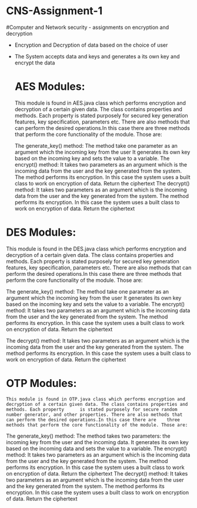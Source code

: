 # CNS-Assignment-1
#Computer and Network security - assignments on encryption and decryption
- Encryption and Decryption of data based on the choice of user
- The System accepts data and keys and generates a its own key and encrypt the data

  # AES Modules:
   This module is found in AES.java class which performs encryption and decryption of a certain given data. The class contains properties and methods. Each property is     stated purposely for secured key generation features, key specification, parameters etc. There are also methods that can perform the desired operations.In this         case there are three methods that perform the core functionality of the module. Those are:

    The generate_key() method:
  The method take one parameter as an argument which the incoming key from the user
  It generates its own key based on the incoming key and sets the value to a variable.
     The encrypt() method:
  It takes two parameters as an argument which is the incoming data from the user and the key generated from the system.
  The method performs its encryption. In this case the system uses a built class to work on encryption of data.
  Return the ciphertext
     The decrypt() method:
  It takes two parameters as an argument which is the incoming data from the user and the key generated from the system.
  The method performs its encryption. In this case the system uses a built class to work on encryption of data.
  Return the ciphertext
  
 # DES Modules:
  This module is found in the DES.java class which performs encryption and decryption of a certain given data. The class contains properties and methods. Each property   is stated purposely for secured key generation features, key specification, parameters etc. There are also methods that can perform the desired operations.In this     case there are three methods that perform the core functionality of the module. Those are:

  The generate_key() method:
    The method take one parameter as an argument which the incoming key from the user
    It generates its own key based on the incoming key and sets the value to a variable.
       The encrypt() method:
    It takes two parameters as an argument which is the incoming data from the user and the key generated from the system.
    The method performs its encryption. In this case the system uses a built class to work on encryption of data.
    Return the ciphertext




  The decrypt() method:
    It takes two parameters as an argument which is the incoming data from the user and the key generated from the system.
    The method performs its encryption. In this case the system uses a built class to work on encryption of data.
    Return the ciphertext
  
  # OTP Modules:
    This module is found in OTP.java class which performs encryption and decryption of a certain given data. The class contains properties and methods. Each property      is stated purposely for secure random number generator, and other properties. There are also methods that can perform the desired operations.In this case there are    three methods that perform the core functionality of the module. Those are:

   The generate_key() method:
    The method takes two parameters: the incoming key from the user and the incoming data.
    It generates its own key based on the incoming data and sets the value to a variable.
   The encrypt() method:
    It takes two parameters as an argument which is the incoming data from the user and the key generated from the system.
    The method performs its encryption. In this case the system uses a built class to work on encryption of data.
    Return the ciphertext
       The decrypt() method:
    It takes two parameters as an argument which is the incoming data from the user and the key generated from the system.
    The method performs its encryption. In this case the system uses a built class to work on encryption of data.
    Return the ciphertext



